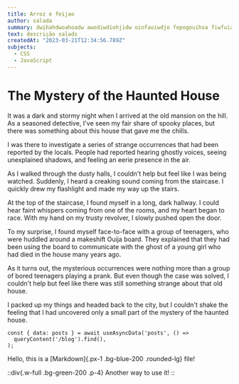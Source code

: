 ```yaml
---
title: Arroz e feijao
author: salada
summary: dwihahdwoahoadw awodiwdiohjidw oinfaoiwdjo fepogouihsa fiwfuiahwfa ioafwhidja owadhoiaj
text: descrição salads
createdAt: "2023-03-21T12:34:56.789Z"
subjects:
  - CSS
  - JavaScript
---
```


# The Mystery of the Haunted House

It was a dark and stormy night when I arrived at the old mansion on the hill. As a seasoned detective, I've seen my fair share of spooky places, but there was something about this house that gave me the chills.

I was there to investigate a series of strange occurrences that had been reported by the locals. People had reported hearing ghostly voices, seeing unexplained shadows, and feeling an eerie presence in the air.

As I walked through the dusty halls, I couldn't help but feel like I was being watched. Suddenly, I heard a creaking sound coming from the staircase. I quickly drew my flashlight and made my way up the stairs.

At the top of the staircase, I found myself in a long, dark hallway. I could hear faint whispers coming from one of the rooms, and my heart began to race. With my hand on my trusty revolver, I slowly pushed open the door.

To my surprise, I found myself face-to-face with a group of teenagers, who were huddled around a makeshift Ouija board. They explained that they had been using the board to communicate with the ghost of a young girl who had died in the house many years ago.

As it turns out, the mysterious occurrences were nothing more than a group of bored teenagers playing a prank. But even though the case was solved, I couldn't help but feel like there was still something strange about that old house. 

I packed up my things and headed back to the city, but I couldn't shake the feeling that I had uncovered only a small part of the mystery of the haunted house.

```
const { data: posts } = await useAsyncData('posts', () =>
  queryContent('/blog').find(),
);

```

Hello, this is a [Markdown]{.px-1 .bg-blue-200 .rounded-lg} file!

::div{.w-full .bg-green-200 .p-4}
Another way to use it!
::